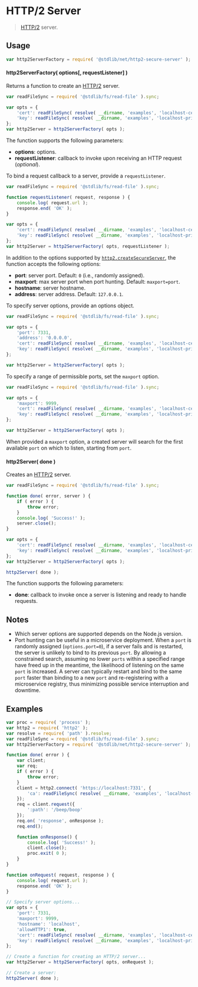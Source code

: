 <!--

@license Apache-2.0

Copyright (c) 2025 The Stdlib Authors.

Licensed under the Apache License, Version 2.0 (the "License");
you may not use this file except in compliance with the License.
You may obtain a copy of the License at

   http://www.apache.org/licenses/LICENSE-2.0

Unless required by applicable law or agreed to in writing, software
distributed under the License is distributed on an "AS IS" BASIS,
WITHOUT WARRANTIES OR CONDITIONS OF ANY KIND, either express or implied.
See the License for the specific language governing permissions and
limitations under the License.

-->

# HTTP/2 Server

> [HTTP/2][nodejs-http2] server.

<section class="usage">

## Usage

```javascript
var http2ServerFactory = require( '@stdlib/net/http2-secure-server' );
```

#### http2ServerFactory( options\[, requestListener] )

Returns a function to create an [HTTP/2][nodejs-http2] server.

```javascript
var readFileSync = require( '@stdlib/fs/read-file' ).sync;

var opts = {
    'cert': readFileSync( resolve( __dirname, 'examples', 'localhost-cert.pem' ) ),
    'key': readFileSync( resolve( __dirname, 'examples', 'localhost-privkey.pem' ) )
};
var http2Server = http2ServerFactory( opts );
```

The function supports the following parameters:

-   **options**: options.
-   **requestListener**: callback to invoke upon receiving an HTTP request (_optional_).

To bind a request callback to a server, provide a `requestListener`.

```javascript
var readFileSync = require( '@stdlib/fs/read-file' ).sync;

function requestListener( request, response ) {
    console.log( request.url );
    response.end( 'OK' );
}

var opts = {
    'cert': readFileSync( resolve( __dirname, 'examples', 'localhost-cert.pem' ) ),
    'key': readFileSync( resolve( __dirname, 'examples', 'localhost-privkey.pem' ) )
};
var http2Server = http2ServerFactory( opts, requestListener );
```

In addition to the options supported by [`http2.createSecureServer`][nodejs-http2-create-secure-server], the function accepts the following options:

-   **port**: server port. Default: `0` (i.e., randomly assigned).
-   **maxport**: max server port when port hunting. Default: `maxport=port`.
-   **hostname**: server hostname.
-   **address**: server address. Default: `127.0.0.1`.

To specify server options, provide an options object.

```javascript
var readFileSync = require( '@stdlib/fs/read-file' ).sync;

var opts = {
    'port': 7331,
    'address': '0.0.0.0',
    'cert': readFileSync( resolve( __dirname, 'examples', 'localhost-cert.pem' ) ),
    'key': readFileSync( resolve( __dirname, 'examples', 'localhost-privkey.pem' ) )
};

var http2Server = http2ServerFactory( opts );
```

To specify a range of permissible ports, set the `maxport` option.

```javascript
var readFileSync = require( '@stdlib/fs/read-file' ).sync;

var opts = {
    'maxport': 9999,
    'cert': readFileSync( resolve( __dirname, 'examples', 'localhost-cert.pem' ) ),
    'key': readFileSync( resolve( __dirname, 'examples', 'localhost-privkey.pem' ) )
};

var http2Server = http2ServerFactory( opts );
```

When provided a `maxport` option, a created server will search for the first available `port` on which to listen, starting from `port`.

#### http2Server( done )

Creates an [HTTP/2][nodejs-http2] server.

```javascript
var readFileSync = require( '@stdlib/fs/read-file' ).sync;

function done( error, server ) {
    if ( error ) {
        throw error;
    }
    console.log( 'Success!' );
    server.close();
}

var opts = {
    'cert': readFileSync( resolve( __dirname, 'examples', 'localhost-cert.pem' ) ),
    'key': readFileSync( resolve( __dirname, 'examples', 'localhost-privkey.pem' ) )
};
var http2Server = http2ServerFactory( opts );

http2Server( done );
```

The function supports the following parameters:

-   **done**: callback to invoke once a server is listening and ready to handle requests.

</section>

<!-- /.usage -->

<section class="notes">

## Notes

-   Which server options are supported depends on the Node.js version.
-   Port hunting can be useful in a microservice deployment. When a `port` is randomly assigned (`options.port=0`), if a server fails and is restarted, the server is unlikely to bind to its previous `port`. By allowing a constrained search, assuming no lower `ports` within a specified range have freed up in the meantime, the likelihood of listening on the same `port` is increased. A server can typically restart and bind to the same `port` faster than binding to a new `port` and re-registering with a microservice registry, thus minimizing possible service interruption and downtime.

</section>

<!-- /.notes -->

<section class="examples">

## Examples

<!-- eslint-disable node/no-process-exit, node/no-unsupported-features/node-builtins -->

<!-- eslint no-undef: "error" -->

```javascript
var proc = require( 'process' );
var http2 = require( 'http2' );
var resolve = require( 'path' ).resolve;
var readFileSync = require( '@stdlib/fs/read-file' ).sync;
var http2ServerFactory = require( '@stdlib/net/http2-secure-server' );

function done( error ) {
    var client;
    var req;
    if ( error ) {
        throw error;
    }
    client = http2.connect( 'https://localhost:7331', {
        'ca': readFileSync( resolve( __dirname, 'examples', 'localhost-cert.pem' ) )
    });
    req = client.request({
        ':path': '/beep/boop'
    });
    req.on( 'response', onResponse );
    req.end();

    function onResponse() {
        console.log( 'Success!' );
        client.close();
        proc.exit( 0 );
    }
}

function onRequest( request, response ) {
    console.log( request.url );
    response.end( 'OK' );
}

// Specify server options...
var opts = {
    'port': 7331,
    'maxport': 9999,
    'hostname': 'localhost',
    'allowHTTP1': true,
    'cert': readFileSync( resolve( __dirname, 'examples', 'localhost-cert.pem' ) ),
    'key': readFileSync( resolve( __dirname, 'examples', 'localhost-privkey.pem' ) )
};

// Create a function for creating an HTTP/2 server...
var http2Server = http2ServerFactory( opts, onRequest );

// Create a server:
http2Server( done );
```

</section>

<!-- /.examples -->

<!-- Section for related `stdlib` packages. Do not manually edit this section, as it is automatically populated. -->

<section class="related">

</section>

<!-- /.related -->

<!-- Section for all links. Make sure to keep an empty line after the `section` element and another before the `/section` close. -->

<section class="links">

[nodejs-http2]: https://nodejs.org/api/http2.html

[nodejs-http2-create-secure-server]: https://nodejs.org/api/http2.html#http2createsecureserveroptions-onrequesthandler

</section>

<!-- /.links -->
